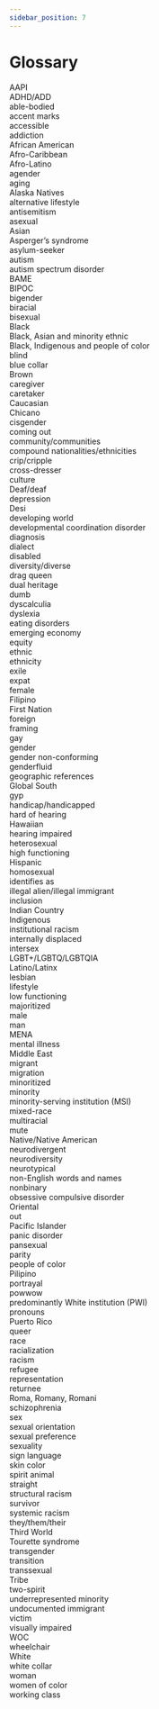 ```yaml
---
sidebar_position: 7
---
```



# Glossary

AAPI<br>
ADHD/ADD<br>
able-bodied<br>
accent marks<br>
accessible<br>
addiction<br>
African American<br>
Afro-Caribbean<br>
Afro-Latino<br>
agender<br>
aging<br>
Alaska Natives<br>
alternative lifestyle<br>
antisemitism<br>
asexual<br>
Asian<br>
Asperger’s syndrome<br>
asylum-seeker<br>
autism<br>
autism spectrum disorder<br>
BAME<br>
BIPOC<br>
bigender<br>
biracial<br>
bisexual<br>
Black<br>
Black, Asian and minority ethnic<br>
Black, Indigenous and people of color<br>
blind<br>
blue collar<br>
Brown<br>
caregiver<br>
caretaker<br>
Caucasian<br>
Chicano<br>
cisgender<br>
coming out<br>
community/communities<br>
compound nationalities/ethnicities<br>
crip/cripple<br>
cross-dresser<br>
culture<br>
Deaf/deaf<br>
depression<br>
Desi<br>
developing world<br>
developmental coordination disorder<br>
diagnosis<br>
dialect<br>
disabled<br>
diversity/diverse<br>
drag queen<br>
dual heritage<br>
dumb<br>
dyscalculia<br>
dyslexia<br>
eating disorders<br>
emerging economy<br>
equity<br>
ethnic<br>
ethnicity<br>
exile<br>
expat<br>
female<br>
Filipino<br>
First Nation<br>
foreign<br>
framing<br>
gay<br>
gender<br>
gender non-conforming<br>
genderfluid<br>
geographic references<br>
Global South<br>
gyp<br>
handicap/handicapped<br>
hard of hearing<br>
Hawaiian<br>
hearing impaired<br>
heterosexual<br>
high functioning<br>
Hispanic<br>
homosexual<br>
identifies as<br>
illegal alien/illegal immigrant<br>
inclusion<br>
Indian Country<br>
Indigenous<br>
institutional racism<br>
internally displaced<br>
intersex<br>
LGBT+/LGBTQ/LGBTQIA<br>
Latino/Latinx<br>
lesbian<br>
lifestyle<br>
low functioning<br>
majoritized<br>
male<br>
man<br>
MENA<br>
mental illness<br>
Middle East<br>
migrant<br>
migration<br>
minoritized<br>
minority<br>
minority-serving institution (MSI)<br>
mixed-race<br>
multiracial<br>
mute<br>
Native/Native American<br>
neurodivergent<br>
neurodiversity<br>
neurotypical<br>
non-English words and names<br>
nonbinary<br>
obsessive compulsive disorder<br>
Oriental<br>
out<br>
Pacific Islander<br>
panic disorder<br>
pansexual<br>
parity<br>
people of color<br>
Pilipino<br>
portrayal<br>
powwow<br>
predominantly White institution (PWI)<br>
pronouns<br>
Puerto Rico<br>
queer<br>
race<br>
racialization<br>
racism<br>
refugee<br>
representation<br>
returnee<br>
Roma, Romany, Romani<br>
schizophrenia<br>
sex<br>
sexual orientation<br>
sexual preference<br>
sexuality<br>
sign language<br>
skin color<br>
spirit animal<br>
straight<br>
structural racism<br>
survivor<br>
systemic racism<br>
they/them/their<br>
Third World<br>
Tourette syndrome<br>
transgender<br>
transition<br>
transsexual<br>
Tribe<br>
two-spirit<br>
underrepresented minority<br>
undocumented immigrant<br>
victim<br>
visually impaired<br>
WOC<br>
wheelchair<br>
White<br>
white collar<br>
woman<br>
women of color<br>
working class
